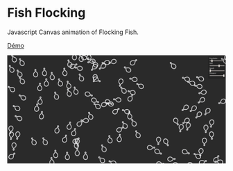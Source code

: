 # Fish Flocking

Javascript Canvas animation of Flocking Fish.

[Démo](https://s3.eu-west-3.amazonaws.com/poisson-demo/fish-flocking/demo-github/index.html)

![](https://raw.githubusercontent.com/Doelia/fish-flocking/master/screen.png?token=AEJwzi-7lbI1kteKubCT6pKUs6x0tGHgks5bxLeJwA%3D%3D)
